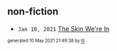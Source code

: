 ## non-fiction


* <code>Jan 10, 2021</code> [The Skin We're In](2021-01-10T16-54-31-the-skin-we're-in.md)

<sup><sub>generated 10 May 2021 21:49:38 by <a href='https://github.com/senorprogrammer/til'>til</a></sub></sup>
